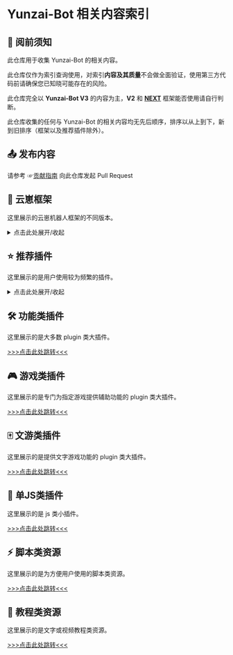 # Yunzai-Bot 相关内容索引

## 📜 阅前须知

此仓库用于收集 Yunzai-Bot 的相关内容。

此仓库仅作为索引查询使用，对索引**内容及其质量**不会做全面验证，使用第三方代码前请确保您已知晓可能存在的风险。

此仓库完全以 **Yunzai-Bot V3** 的内容为主，**V2** 和 [**NEXT**](https://github.com/yunzai-org/yunzaijs) 框架能否使用请自行判断。

此仓库收集的任何与 Yunzai-Bot 的相关内容均无先后顺序，排序以从上到下，新到旧排序（框架以及推荐插件除外）。

## 📤 发布内容

请参考 ☞[贡献指南](./indices/CONTRIBUTING.md) 向此仓库发起 Pull Request

## 🤖 云崽框架

这里展示的云崽机器人框架的不同版本。

<details><summary>点击此处展开/收起</summary>

| 名称 | 作者 | GitHub | Gitee | 备注  | 推荐使用优先级 |
|------| ---- | ------ | ----- | ----- | ----- |
| Yunzai-Bot 索引库 | [@渔火Arcadia](https://gitee.com/yhArcadia) | [☞GitHub](https://github.com/yhArcadia/Yunzai-Bot-plugins-index) | [☞Gitee](https://gitee.com/yhArcadia/Yunzai-Bot-plugins-index) | 云崽相关内容索引库 | 就是本库啦！ |
| TRSS-Yunzai | [@时雨🌌星空](../../../../TimeRainStarSky) | [☞GitHub](https://github.com/TimeRainStarSky/Yunzai) | [☞Gitee](https://gitee.com/TimeRainStarSky/Yunzai) | Yunzai 应用端，支持多账号，支持协议端：go-cqhttp、ComWeChat、GSUIDCore、ICQQ、QQBot、QQ频道、微信、KOOK、Telegram、Discord、OPQBot | ■■■■■ |
| Miao-Yunzai | [@喵喵](https://gitee.com/yoimiya-kokomi) | [☞GitHub](https://github.com/yoimiya-kokomi/Miao-Yunzai) | [☞Gitee](https://gitee.com/yoimiya-kokomi/Miao-Yunzai) | 喵版 Yunzai | ■■■■□ |
| Yunzai-Next | [@yunzai-org](https://github.com/yunzai-org) | [☞GitHub](https://github.com/yunzai-org/yunzaijs) | 无 | 具有更多特性的下一个Yunzai机器人[☞点击阅读文档了解更多](https://yunzai-org.github.io/docs/) | ■■■■□ |
| Yunzai-Bot | [@喵喵](https://gitee.com/yoimiya-kokomi) | [☞GitHub](https://github.com/yoimiya-kokomi/Yunzai-Bot) | [☞Gitee](https://gitee.com/yoimiya-kokomi/Yunzai-Bot) | 喵喵维护版 Yunzai | ■■□□□ |
| Yunzai-Bot | [@Le-niao](https://gitee.com/Le-niao) | [☞GitHub](https://github.com/Le-niao/Yunzai-Bot) | [☞Gitee](https://gitee.com/Le-niao/Yunzai-Bot) | 原版 Yunzai | ■□□□□ |
| Yunzai-Bot-lite | [@听语惊花](https://github.com/Nwflower) | [☞GitHub](https://github.com/Nwflower/yunzai-bot-lite) | [☞Gitee](https://gitee.com/Nwflower/yunzai-bot-lite) | 轻量版，无原神功能 | □□□□□ |

</details>

## ⭐️ 推荐插件

这里展示的是用户使用较为频繁的插件。

<details><summary>点击此处展开/收起</summary>

<!-- [GUOBA:TOP:BEGIN] 锅巴插件访问标记，请勿移动 -->

| 名称  |  作者  | 备注  |
|-------| ----- |------ |
| [喵喵插件 (miao-plugin)](https://gitee.com/yoimiya-kokomi/miao-plugin) | [@喵喵](https://gitee.com/yoimiya-kokomi)| Miao-Plugin是一个Yunzai-Bot的升级插件，提供包括角色面板查询等升级功能 |
| [梁氏伤害计算 (liangshi-calc)](https://gitee.com/liangshi233/liangshi-calc) | [@梁氏](https://gitee.com/liangshi233)| 为喵喵插件面板提供更丰富的伤害计算，以及极限面板，试用面板等... |
| [图鉴 (Atlas)](https://github.com/Nwflower/atlas) | [@听语惊花](https://github.com/Nwflower/) | 支持原神和崩坏：星穹铁道的新一代图鉴插件 |
| [锅巴插件 (guoba-plugin)](https://gitee.com/guoba-yunzai/guoba-plugin) | [@zolay-poi](https://github.com/zolay-poi) | V3主要提供云崽的网页端后台管理界面功能；V2提供丝滑迁移V3功能。 |
| [戏天插件 (xitian-plugin)](https://gitee.com/XiTianGame/xitian-plugin) | [@戏天](https://github.com/XiTianGame) | 提供js类插件管理功能 |

</details>

## 🛠️ 功能类插件

这里展示的是大多数 plugin 类大插件。

[>>>点击此处跳转<<<](./indices/Function-Plugin.md)

## 🎮 游戏类插件

这里展示的是专门为指定游戏提供辅助功能的 plugin 类大插件。

[>>>点击此处跳转<<<](./indices/Game-Plugin.md)

## 🀄 文游类插件

这里展示的是提供文字游戏功能的 plugin 类大插件。

[>>>点击此处跳转<<<](./indices/WordGame-Plugin.md)

## 🧩 单JS类插件

这里展示的是 js 类小插件。

[>>>点击此处跳转<<<](./indices/JS-Plugin.md)

## ⚡️ 脚本类资源

这里展示的是为方便用户使用的脚本类资源。

[>>>点击此处跳转<<<](./indices/Easy-Use.md)

## 💁 教程类资源

这里展示的是文字或视频教程类资源。

[>>>点击此处跳转<<<](./indices/Resource.md)
